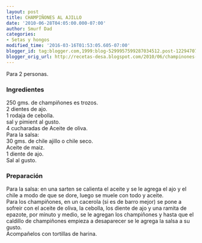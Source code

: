 ```yaml
---
layout: post
title: CHAMPIÑONES AL AJILLO
date: '2010-06-28T04:05:00.000-07:00'
author: Smurf Dad
categories:
- Setas y hongos
modified_time: '2016-03-16T01:53:05.605-07:00'
blogger_id: tag:blogger.com,1999:blog-5299957599287034512.post-1229470745940414648
blogger_orig_url: http://recetas-desa.blogspot.com/2010/06/champinones-al-ajillo.html
---
```


Para 2 personas.<br /><h3>Ingredientes</h3>250 gms. de champiñones es trozos.<br />2 dientes de ajo.<br />1 rodaja de cebolla.<br />sal y pimient al gusto.<br />4 cucharadas de Aceite de oliva.<br />Para la salsa:<br />30 gms. de chile ajillo o chile seco.<br />Aceite de maiz.<br />1 diente de ajo.<br />Sal al gusto.<br /><h3>Preparación</h3>Para la salsa: en una sarten se calienta el aceite y se le agrega el ajo y el chile a modo de que se dore, luego se muele con todo y aceite.<br />Para los champiñones, en un cacerola (si es de barro mejor) se pone a sofreir con el aceite de oliva, la cebolla, los diente de ajo y una ramita de epazote, por minuto y medio, se le agregan los champiñones y hasta que el caldillo de champiñones empieza a desaparecer se le agrega la salsa a su gusto.<br />Acompañelos con tortillas de harina.